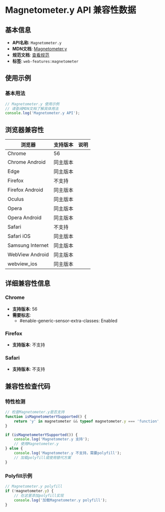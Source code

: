 # Magnetometer.y API 兼容性数据

## 基本信息

- **API名称**: `Magnetometer.y`
- **MDN文档**: [Magnetometer.y](https://developer.mozilla.org/docs/Web/API/Magnetometer/y)
- **规范文档**: [查看规范](https://w3c.github.io/magnetometer/#magnetometer-y)
- **标签**: `web-features:magnetometer`

## 使用示例

### 基本用法

```javascript
// Magnetometer.y 使用示例
// 请查阅MDN文档了解具体用法
console.log('Magnetometer.y API');
```

## 浏览器兼容性

| 浏览器 | 支持版本 | 说明 |
|--------|----------|------|
| Chrome | 56 |  |
| Chrome Android | 同主版本 |  |
| Edge | 同主版本 |  |
| Firefox | 不支持 |  |
| Firefox Android | 同主版本 |  |
| Oculus | 同主版本 |  |
| Opera | 同主版本 |  |
| Opera Android | 同主版本 |  |
| Safari | 不支持 |  |
| Safari iOS | 同主版本 |  |
| Samsung Internet | 同主版本 |  |
| WebView Android | 同主版本 |  |
| webview_ios | 同主版本 |  |

## 详细兼容性信息

### Chrome

- **支持版本**: 56
- **需要标志**: 
  - #enable-generic-sensor-extra-classes: Enabled

### Firefox

- **支持版本**: 不支持

### Safari

- **支持版本**: 不支持

## 兼容性检查代码

### 特性检测

```javascript
// 检查Magnetometer.y是否支持
function isMagnetometerYSupported() {
    return 'y' in magnetometer && typeof magnetometer.y === 'function';
}

if (isMagnetometerYSupported()) {
    console.log('Magnetometer.y 支持');
    // 使用Magnetometer.y
} else {
    console.log('Magnetometer.y 不支持，需要polyfill');
    // 加载polyfill或使用替代方案
}
```

### Polyfill示例

```javascript
// Magnetometer.y polyfill
if (!magnetometer.y) {
    // 在这里添加polyfill实现
    console.log('加载Magnetometer.y polyfill');
}
```

